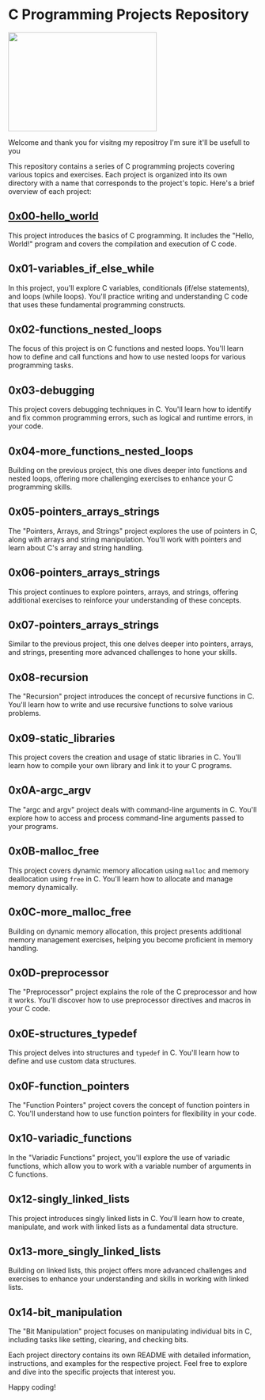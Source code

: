 # C Programming Projects Repository

<img src="https://res.cloudinary.com/practicaldev/image/fetch/s--ABZLfRvT--/c_imagga_scale,f_auto,fl_progressive,h_420,q_auto,w_1000/https/thepracticaldev.s3.amazonaws.com/i/658zy0pc4w7l3x25s79t.jpg" width="300" height="200">


Welcome and thank you for visitng my repositroy I'm sure it'll be usefull to you

This repository contains a series of C programming projects covering various topics and exercises. Each project is organized into its own directory with a name that corresponds to the project's topic. Here's a brief overview of each project:

## [0x00-hello_world](https://github.com/Sendo-A/alx-low_level_programming/tree/master/0x00-hello_world)

This project introduces the basics of C programming. It includes the "Hello, World!" program and covers the compilation and execution of C code.

## 0x01-variables_if_else_while

In this project, you'll explore C variables, conditionals (if/else statements), and loops (while loops). You'll practice writing and understanding C code that uses these fundamental programming constructs.

## 0x02-functions_nested_loops

The focus of this project is on C functions and nested loops. You'll learn how to define and call functions and how to use nested loops for various programming tasks.

## 0x03-debugging

This project covers debugging techniques in C. You'll learn how to identify and fix common programming errors, such as logical and runtime errors, in your code.

## 0x04-more_functions_nested_loops

Building on the previous project, this one dives deeper into functions and nested loops, offering more challenging exercises to enhance your C programming skills.

## 0x05-pointers_arrays_strings

The "Pointers, Arrays, and Strings" project explores the use of pointers in C, along with arrays and string manipulation. You'll work with pointers and learn about C's array and string handling.

## 0x06-pointers_arrays_strings

This project continues to explore pointers, arrays, and strings, offering additional exercises to reinforce your understanding of these concepts.

## 0x07-pointers_arrays_strings

Similar to the previous project, this one delves deeper into pointers, arrays, and strings, presenting more advanced challenges to hone your skills.

## 0x08-recursion

The "Recursion" project introduces the concept of recursive functions in C. You'll learn how to write and use recursive functions to solve various problems.

## 0x09-static_libraries

This project covers the creation and usage of static libraries in C. You'll learn how to compile your own library and link it to your C programs.

## 0x0A-argc_argv

The "argc and argv" project deals with command-line arguments in C. You'll explore how to access and process command-line arguments passed to your programs.

## 0x0B-malloc_free

This project covers dynamic memory allocation using `malloc` and memory deallocation using `free` in C. You'll learn how to allocate and manage memory dynamically.

## 0x0C-more_malloc_free

Building on dynamic memory allocation, this project presents additional memory management exercises, helping you become proficient in memory handling.

## 0x0D-preprocessor

The "Preprocessor" project explains the role of the C preprocessor and how it works. You'll discover how to use preprocessor directives and macros in your C code.

## 0x0E-structures_typedef

This project delves into structures and `typedef` in C. You'll learn how to define and use custom data structures.

## 0x0F-function_pointers

The "Function Pointers" project covers the concept of function pointers in C. You'll understand how to use function pointers for flexibility in your code.

## 0x10-variadic_functions

In the "Variadic Functions" project, you'll explore the use of variadic functions, which allow you to work with a variable number of arguments in C functions.

## 0x12-singly_linked_lists

This project introduces singly linked lists in C. You'll learn how to create, manipulate, and work with linked lists as a fundamental data structure.

## 0x13-more_singly_linked_lists

Building on linked lists, this project offers more advanced challenges and exercises to enhance your understanding and skills in working with linked lists.

## 0x14-bit_manipulation

The "Bit Manipulation" project focuses on manipulating individual bits in C, including tasks like setting, clearing, and checking bits.

Each project directory contains its own README with detailed information, instructions, and examples for the respective project. Feel free to explore and dive into the specific projects that interest you.

Happy coding!

